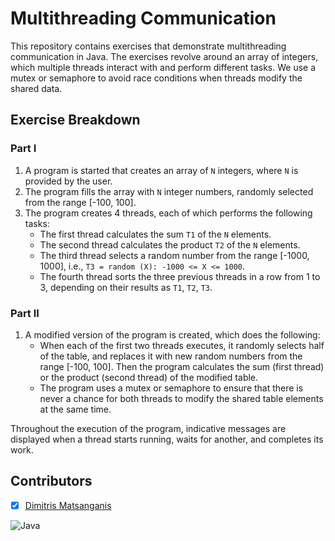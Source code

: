 # Multithreading Communication

This repository contains exercises that demonstrate multithreading communication in Java. The exercises revolve around an array of integers, which multiple threads interact with and perform different tasks. We use a mutex or semaphore to avoid race conditions when threads modify the shared data.

## Exercise Breakdown

### Part I

1. A program is started that creates an array of `N` integers, where `N` is provided by the user.
2. The program fills the array with `N` integer numbers, randomly selected from the range [-100, 100].
3. The program creates 4 threads, each of which performs the following tasks:
    - The first thread calculates the sum `T1` of the `N` elements.
    - The second thread calculates the product `T2` of the `N` elements.
    - The third thread selects a random number from the range [-1000, 1000], i.e., `T3 = random (X): -1000 <= X <= 1000`.
    - The fourth thread sorts the three previous threads in a row from 1 to 3, depending on their results as `T1`, `T2`, `T3`.

### Part II

1. A modified version of the program is created, which does the following:
    - When each of the first two threads executes, it randomly selects half of the table, and replaces it with new random numbers from the range [-100, 100]. Then the program calculates the sum (first thread) or the product (second thread) of the modified table.
    - The program uses a mutex or semaphore to ensure that there is never a chance for both threads to modify the shared table elements at the same time.

Throughout the execution of the program, indicative messages are displayed when a thread starts running, waits for another, and completes its work.

## Contributors

- [x] [Dimitris Matsanganis](https://github.com/dmatsanganis)


![Java](https://img.shields.io/badge/java-%23ED8B00.svg?style=for-the-badge&logo=java&logoColor=white)
